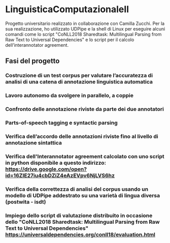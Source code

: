 # LinguisticaComputazionaleII
Progetto universitario realizzato in collaborazione con Camilla Zucchi. Per la sua realizzazione, ho utilizzato UDPipe e la shell di Linux per eseguire alcuni comandi come lo script "CoNLL2018 Sharedtask: Multilingual Parsing from Raw Text to Universal Dependencies" e lo script per il calcolo dell’interannotator agreement.

## Fasi del progetto
### Costruzione di un test corpus per valutare l’accuratezza di analisi di una catena di annotazione linguistica automatica
### Lavoro autonomo da svolgere in parallelo, a coppie
### Confronto delle annotazione riviste da parte dei due annotatori
### Parts-of-speech tagging e syntactic parsing
### Verifica dell’accordo delle annotazioni riviste fino al livello di annotazione sintattica
### Verifica dell'Interannotator agreement calcolato con uno script in python disponibile a questo indirizzo: https://drive.google.com/open?id=16ZIE27iu4cbDZiZ4eAzEVpv6NjLVS6hz
### Verifica della correttezza di analisi del corpus usando un modello di UDPipe addestrato su una varietà di lingua diversa (postwita - isdt)
### Impiego dello script di valutazione distribuito in occasione dello "CoNLL2018 Sharedtask: Multilingual Parsing from Raw Text to Universal Dependencies" https://universaldependencies.org/conll18/evaluation.html


